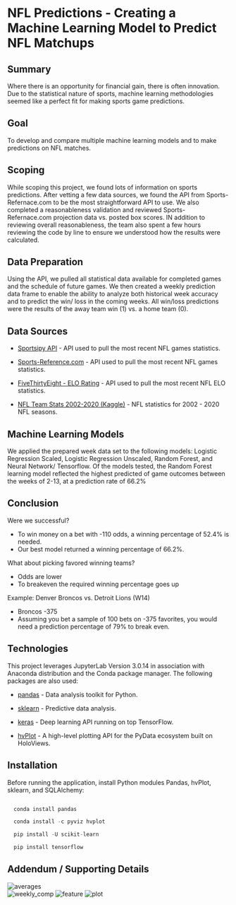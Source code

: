 # NFL Predictions - Creating a Machine Learning Model to Predict NFL Matchups 
## Summary 
Where there is an opportunity for financial gain, there is often innovation. Due to the statistical nature of sports, machine learning methodologies seemed like a perfect fit for making sports game predictions. 

## Goal 
To develop and compare multiple machine learning models and to make predictions on NFL matches. 

## Scoping 
While scoping this project, we found lots of information on sports predictions.  After vetting a few data sources, we found the API from Sports-Refernace.com to be the most straightforward API to use.  We also completed a reasonableness validation and reviewed Sports-Refernace.com projection data vs. posted box scores.  IN addition to reviewing overall reasonableness, the team also spent a few hours reviewing the code by line to ensure we understood how the results were calculated.  

## Data Preparation
Using the API, we pulled all statistical data available for completed games and the schedule of future games. We then created a weekly prediction data frame to enable the ability to analyze both historical week accuracy and to predict the win/ loss in the coming weeks. All win/loss predictions were the results of the away team win (1) vs. a home team (0).

## Data Sources

* [Sportsipy API](https://sportsreference.readthedocs.io/en/stable/) - API used to pull the most recent NFL games statistics. 

* [Sports-Reference.com](https://www.pro-football-reference.com/) - API used to pull the most recent NFL games statistics.

* [FiveThirtyEight - ELO Rating](https://github.com/fivethirtyeight/nfl-elo-game) - API used to pull the most recent NFL ELO statistics. 

* [NFL Team Stats 2002-2020 (Kaggle)](https://www.kaggle.com/cviaxmiwnptr/nfl-team-stats-20022019-espn?select=nfl_team_stats_2002-2020.csv) - NFL statistics for 2002 - 2020 NFL seasons. 

## Machine Learning Models 
We applied the prepared week data set to the following models: Logistic Regression Scaled, Logistic Regression Unscaled, Random Forest, and  Neural Network/ Tensorflow.  Of the models tested, the Random Forest learning model reflected the highest predicted of game outcomes between the weeks of 2-13, at a prediction rate of 66.2%     

## Conclusion
Were we successful? 
* To win money on a bet with -110 odds, a winning percentage of 52.4% is needed.
* Our best model returned a winning percentage of 66.2%.

What about picking favored winning teams?
* Odds are lower
* To breakeven the required winning percentage goes up

Example: Denver Broncos vs. Detroit Lions (W14)
* Broncos -375
* Assuming you bet a sample of 100 bets on -375 favorites, you would need a prediction percentage of 79% to break even.

## Technologies

This project leverages JupyterLab Version 3.0.14 in association with Anaconda distribution and the Conda package manager.  The following packages are also used: 

* [pandas](https://github.com/pandas-dev/pandas) - Data analysis toolkit for Python.

* [sklearn](https://scikit-learn.org/stable/) - Predictive data analysis.

* [keras](https://keras.io/) - Deep learning API running on top TensorFlow.

* [hvPlot](https://github.com/holoviz/hvplot) - A high-level plotting API for the PyData ecosystem built on HoloViews.

## Installation

Before running the application, install Python modules Pandas, hvPlot, sklearn, and SQLAlchemy:

```python

  conda install pandas

  conda install -c pyviz hvplot

  pip install -U scikit-learn

  pip install tensorflow

```
## Addendum / Supporting Details

![averages](https://github.com/jake-viss/UW_Fintech_Project_2/blob/main/Resources/season_averages.PNG)  
![weekly_comp](https://github.com/jake-viss/UW_Fintech_Project_2/blob/main/Resources/weekly_comp.PNG) 
![feature](https://github.com/jake-viss/UW_Fintech_Project_2/blob/main/Resources/random_forest_feature.PNG)
![plot](https://github.com/jake-viss/UW_Fintech_Project_2/blob/main/Resources/testing_outcomes.PNG) 
